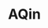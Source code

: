 ---
layout: home

title: AQin
titleTemplate: 一个GISer记笔记的地方

hero:
  name: AQin
  text: 朕的江山
  tagline: 一个GISer的杂七杂八
  image:
    src: /base/img/hua7.png
    alt: aqin
  actions:
    - theme: brand
      text: 开始
      link: /guide/
    - theme: alt
      text: 在 Gitee 上查看
      link: https://gitee.com/aqin1012

features:
  - icon: 📦
    title: GIS基础
    details: 基础概念
  - icon: 🛠️
    title: 相关库
    details: GIS相关库的学习笔记📒
#   - icon: 💡
#     title: 按需引入
#     details: 直接支持按需引入无需配置任何插件。
---